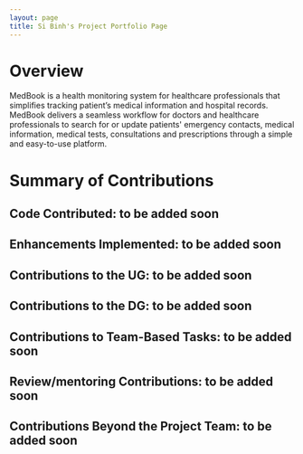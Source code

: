 ```yaml
---
layout: page
title: Si Binh's Project Portfolio Page
---
```

# Overview
MedBook is a health monitoring system for healthcare professionals that simplifies tracking patient’s medical information and hospital records. MedBook delivers a seamless workflow for doctors and healthcare professionals to search for or update patients' emergency contacts, medical information, medical tests, consultations and prescriptions through a simple and easy-to-use platform.
# Summary of Contributions
## Code Contributed: to be added soon
## Enhancements Implemented: to be added soon
## Contributions to the UG: to be added soon
## Contributions to the DG: to be added soon
## Contributions to Team-Based Tasks: to be added soon
## Review/mentoring Contributions: to be added soon
## Contributions Beyond the Project Team: to be added soon
